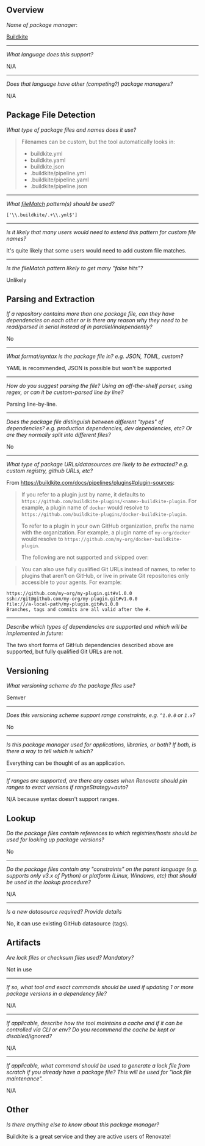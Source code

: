 ## Overview

*Name of package manager*: 

[Buildkite](https://buildkite.com/docs/pipelines/plugins)

---

*What language does this support?*

N/A

---

*Does that language have other (competing?) package managers?* 

N/A

## Package File Detection

*What type of package files and names does it use?* 

> Filenames can be custom, but the tool automatically looks in:
>
>   - buildkite.yml
>   - buildkite.yaml
>   - buildkite.json
>   - .buildkite/pipeline.yml
>   - .buildkite/pipeline.yaml
>   - .buildkite/pipeline.json

---

*What [fileMatch](https://renovatebot.com/docs/configuration-options/#filematch) pattern(s) should be used?* 

`['\\.buildkite/.+\\.yml$']`

---

*Is it likely that many users would need to extend this pattern for custom file names?*

It's quite likely that some users would need to add custom file matches.

---

*Is the fileMatch pattern likely to get many "false hits"?*

Unlikely

## Parsing and Extraction

*If a repository contains more than one package file, can they have dependencies on each other or is there any reason why they need to be read/parsed in serial instead of in parallel/independently?*

No

---

*What format/syntax is the package file in? e.g. JSON, TOML, custom?*

YAML is recommended, JSON is possible but won't be supported

---

*How do you suggest parsing the file? Using an off-the-shelf parser, using regex, or can it be custom-parsed line by line?*

Parsing line-by-line.

---

*Does the package file distinguish between different "types" of dependencies? e.g. production dependencies, dev dependencies, etc? Or are they normally split into different files?*

No

---

*What type of package URLs/datasources are likely to be extracted? e.g. custom registry, github URLs, etc?*

From https://buildkite.com/docs/pipelines/plugins#plugin-sources:

> If you refer to a plugin just by name, it defaults to `https://github.com/buildkite-plugins/<name>-buildkite-plugin`. For example, a plugin name of `docker` would resolve to `https://github.com/buildkite-plugins/docker-buildkite-plugin`.
>
> To refer to a plugin in your own GitHub organization, prefix the name with the organization. For example, a plugin name of `my-org/docker` would resolve to `https://github.com/my-org/docker-buildkite-plugin`.
> 
> The following are not supported and skipped over:

> You can also use fully qualified Git URLs instead of names, to refer to plugins that aren’t on GitHub, or live in private Git repositories only accessible to your agents. For example:

```
https://github.com/my-org/my-plugin.git#v1.0.0
ssh://git@github.com/my-org/my-plugin.git#v1.0.0
file:///a-local-path/my-plugin.git#v1.0.0
Branches, tags and commits are all valid after the #.
```

---

*Describe which types of dependencies are supported and which will be implemented in future:*

The two short forms of GitHub dependencies described above are supported, but fully qualified Git URLs are not.

## Versioning

*What versioning scheme do the package files use?*

Semver

---

*Does this versioning scheme support range constraints, e.g. `^1.0.0` or `1.x`?*

No

---

*Is this package manager used for applications, libraries, or both? If both, is there a way to tell which is which?*

Everything can be thought of as an application.

---

*If ranges are supported, are there any cases when Renovate should pin ranges to exact versions if rangeStrategy=auto?*

N/A because syntax doesn't support ranges.

## Lookup

*Do the package files contain references to which registries/hosts should be used for looking up package versions?*

No

---

*Do the package files contain any "constraints" on the parent language (e.g. supports only v3.x of Python) or platform (Linux, Windows, etc) that should be used in the lookup procedure?*

N/A

---

*Is a new datasource required? Provide details*

No, it can use existing GitHub datasource (tags).

## Artifacts

*Are lock files or checksum files used? Mandatory?*

Not in use

---

*If so, what tool and exact commands should be used if updating 1 or more package versions in a dependency file?*

N/A

---

*If applicable, describe how the tool maintains a cache and if it can be controlled via CLI or env? Do you recommend the cache be kept or disabled/ignored?*

N/A

---

*If applicable, what command should be used to generate a lock file from scratch if you already have a package file? This will be used for "lock file maintenance".*

N/A

## Other

*Is there anything else to know about this package manager?*

Buildkite is a great service and they are active users of Renovate!

